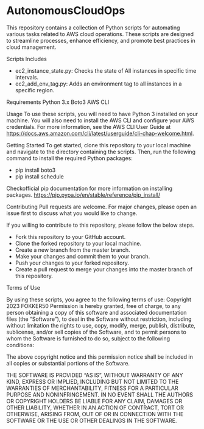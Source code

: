 # AutonomousCloudOps
This repository contains a collection of Python scripts for automating various tasks related to AWS cloud operations. These scripts are designed to streamline processes, enhance efficiency, and promote best practices in cloud management. 


Scripts Includes
- ec2_instance_state.py: Checks the state of All instances in specific time intervals.
- ec2_add_env_tag.py: Adds an environment tag to all instances in a specific region.

Requirements
Python 3.x
Boto3
AWS CLI

Usage
To use these scripts, you will need to have Python 3 installed on your machine. You will also need to install the AWS CLI and configure your AWS credentials. For more information, see the AWS CLI User Guide at 
https://docs.aws.amazon.com/cli/latest/userguide/cli-chap-welcome.html.

Getting Started
To get started, clone this repository to your local machine and navigate to the directory containing the scripts. Then, run the following command to install the required Python packages:
- pip install boto3
- pip install schedule

Checkofficial pip documentation for more information on installing packages.
https://pip.pypa.io/en/stable/reference/pip_install/

Contributing
Pull requests are welcome. For major changes, please open an issue first to discuss what you would like to change.

If you willing to contribute to this repository, please follow the below steps.
- Fork this repository to your GitHub account.
- Clone the forked repository to your local machine.
- Create a new branch from the master branch.
- Make your changes and commit them to your branch.
- Push your changes to your forked repository.  
- Create a pull request to merge your changes into the master branch of this repository.

Terms of Use

By using these scripts, you agree to the following terms of use:
Copyright 2023 FOKKER50
Permission is hereby granted, free of charge, to any person obtaining a copy of this software and associated documentation files (the “Software”), to deal in the Software without restriction, including without limitation the rights to use, copy, modify, merge, publish, distribute, sublicense, and/or sell copies of the Software, and to permit persons to whom the Software is furnished to do so, subject to the following conditions:

The above copyright notice and this permission notice shall be included in all copies or substantial portions of the Software.

THE SOFTWARE IS PROVIDED “AS IS”, WITHOUT WARRANTY OF ANY KIND, EXPRESS OR IMPLIED, INCLUDING BUT NOT LIMITED TO THE WARRANTIES OF MERCHANTABILITY, FITNESS FOR A PARTICULAR PURPOSE AND NONINFRINGEMENT. IN NO EVENT SHALL THE AUTHORS OR COPYRIGHT HOLDERS BE LIABLE FOR ANY CLAIM, DAMAGES OR OTHER LIABILITY, WHETHER IN AN ACTION OF CONTRACT, TORT OR OTHERWISE, ARISING FROM, OUT OF OR IN CONNECTION WITH THE SOFTWARE OR THE USE OR OTHER DEALINGS IN THE SOFTWARE.




